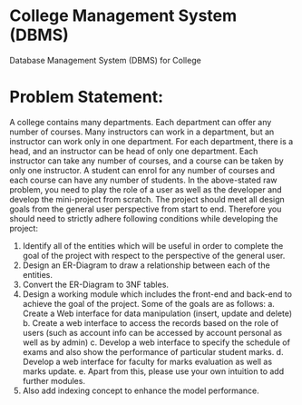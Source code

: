 # College Management System (DBMS)
Database Management System (DBMS) for College

# Problem Statement:
A college contains many departments. Each department can offer any number of courses. Many instructors can work in a department, but an instructor can work only in one department. For each department, there is a head, and an instructor can be head of only one department. Each instructor can take any number of courses, and a course can be taken by only one instructor. A student can enrol for any number of courses and each course can have any number of students.
In the above-stated raw problem, you need to play the role of a user as well as the developer and develop the mini-project from scratch. The project should meet all design goals from the general user perspective from start to end. Therefore you should need to strictly adhere following conditions while developing the project:

1. Identify all of the entities which will be useful in order to complete the goal of the project with respect to the perspective of the general user.
2. Design an ER-Diagram to draw a relationship between each of the entities.
3. Convert the ER-Diagram to 3NF tables.
4. Design a working module which includes the front-end and back-end to achieve the goal of the project. Some of the goals are as follows:
a. Create a Web interface for data manipulation (insert, update and delete)
b. Create a web interface to access the records based on the role of users (such as account info can be accessed by account personal as well as by admin)
c. Develop a web interface to specify the schedule of exams and also show the performance of particular student marks.
d. Develop a web interface for faculty for marks evaluation as well as marks update.
e. Apart from this, please use your own intuition to add further modules.
5. Also add indexing concept to enhance the model performance.
